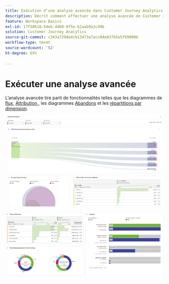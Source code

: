 ```yaml
---
title: Exécution d’une analyse avancée dans Customer Journey Analytics
description: Décrit comment effectuer une analyse avancée de Customer Journey Analytics dans Espace de travail.
feature: Workspace Basics
exl-id: 17f50618-54eb-4d60-9f5e-62aab9a3c49b
solution: Customer Journey Analytics
source-git-commit: c343a729de4cb13473a7acc04e837b5e5f69809b
workflow-type: tm+mt
source-wordcount: '52'
ht-degree: 65%

---
```


# Exécuter une analyse avancée

L’analyse avancée tire parti de fonctionnalités telles que les diagrammes de [flux](/help/analysis-workspace/visualizations/c-flow/flow.md), [Attribution ](/help/analysis-workspace/c-panels/attribution.md), les diagrammes [Abandons](/help/analysis-workspace/visualizations/fallout/fallout-flow.md) et les [répartitions par dimension](/help/components/dimensions/t-breakdown-fa.md).

![Analyse avancée affichée dans un diagramme de flux.](assets/cja-adv-analysis1.png)

![Plusieurs exemples de visualisation, tels que les graphiques en barres donudt, venn et empilés.](assets/cja-adv-analysis2.png)

